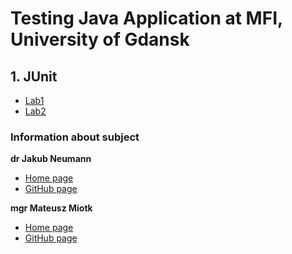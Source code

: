 # Testing Java Application at MFI, University of Gdansk
## 1. JUnit
- [Lab1](Lab1)
- [Lab2](Lab2)

### Information about subject
**dr Jakub Neumann**
- [Home page](https://inf.ug.edu.pl/~kuba/)
- [GitHub page](https://github.com/kubaneumann) 

**mgr Mateusz Miotk**
- [Home page](https://inf.ug.edu.pl/~mmiotk/)
- [GitHub page](https://github.com/mmiotk) 
